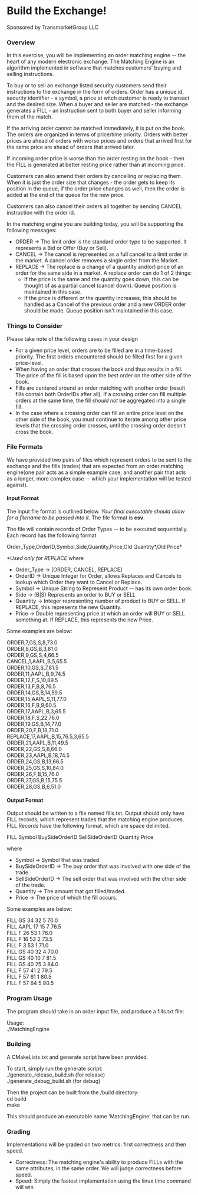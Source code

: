 # Build the Exchange!
Sponsored by TransmarketGroup LLC

### Overview
In this exercise, you will be implementing an order matching engine -- the heart of any modern electronic exchange. The Matching Engine is an algorithm implemented in software that matches customers' buying and selling instructions. 

To buy or to sell an exchange listed security customers send their instructions to the exchange in the form of orders. Order has a unique id, security identifier - a symbol, a price at witch customer is ready to transact and the desired size. When a buyer and seller are matched - the exchange generates a FILL - an instruction sent to both buyer and seller informing them of the match. 

If the arriving order cannot be matched immediately, it is put on the book. The orders are organized in terms of price/time priority. Orders with better prices are ahead of orders with worse prices and orders that arrived first for the same price are ahead of orders that arrived later. 

If incoming order price is worse than the order resting on the book - then the FILL is generated at better resting price rather than at incoming price. 

Customers can also amend their orders by cancelling or replacing them. When it is just the order size that changes - the order gets to keep its position in the queue, if the order price changes as well, then the order is added at the end of the queue for the new price. 

Customers can also cancel their orders all together by sending CANCEL instruction with the order id.

In the matching engine you are building today, you will be supporting the following messages:

-   ORDER -> The limit order is the standard order type to be supported. It represents a Bid or Offer (Buy or Sell).
-   CANCEL -> The cancel is represented as a full cancel to a limit order in the market. A cancel order removes a single order from the Market.
-   REPLACE -> The replace is a change of a quantity and(or) price of an order for the same side in a market. A replace order can do 1 of 2 things:
    -   If the price is the same and the quantity goes down, this can be thought of as a partial cancel (cancel down). Queue position is maintained in this case.
    -   If the price is different *or* the quantity increases, this should be handled as a Cancel of the previous order and a new ORDER order should be made. Queue position isn't maintained in this case.

### Things to Consider

Please take note of the following cases in your design

-	For a given price level, orders are to be filled are in a time-based priority. The first orders encountered should be filled first for a given price-level.
-	When having an order that crosses the book and thus results in a fill. The price of the fill is based upon the *best* order on the other side of the book.
-	Fills are centered around an order matching with another order (result fills contain both OrderIDs after all). If a crossing order can fill multiple orders at the same time, the fill *should not* be aggregated into a single fill.
-	In the case where a crossing order can fill an entire price level on the other side of the book, you must continue to iterate among other price levels that the crossing order crosses, until the crossing order doesn't cross the book.

### File Formats
We have provided two pairs of files which represent orders to be sent to the exchange and the fills (trades) that are expected from an order matching engine(one pair acts as a simple example case, and another pair that acts as a longer, more complex case -- which your implementation will be tested against).  
#### Input Format
The input file format is outlined below. *Your final executable should allow for a filename to be passed into it*. The file format is **csv**.

The file will contain records of Order Types -- to be executed sequentially. Each record has the following format

Order_Type,OrderID,Symbol,Side,Quantity,Price,Old Quantity\*,Old Price\*

*\*Used only for REPLACE*
where

- Order_Type -> [ORDER, CANCEL, REPLACE]
- OrderID -> Unique Integer for Order, allows Replaces and Cancels to lookup which Order they want to Cancel or Replace.
- Symbol -> Unique String to Represent Product -- has its own order book.
- Side -> (B|S) Represents an order to BUY or SELL
- Quantity -> Integer representing number of product to BUY or SELL.  If REPLACE, this represents the new Quantity.
- Price -> Double representing price at which an order will BUY or SELL something at. If REPLACE, this represents the new Price.

Some examples are below:

ORDER,7,GS,S,8,73.0  
ORDER,8,GS,B,3,81.0  
ORDER,9,GS,S,4,66.5  
CANCEL,1,AAPL,B,5,65.5  
ORDER,10,GS,S,7,81.5  
ORDER,11,AAPL,B,9,74.5  
ORDER,12,F,S,10,89.5  
ORDER,13,F,B,8,76.5  
ORDER,14,GS,B,14,59.5  
ORDER,15,AAPL,S,11,77.0  
ORDER,16,F,B,9,60.5  
ORDER,17,AAPL,B,3,65.5  
ORDER,18,F,S,22,76.0  
ORDER,19,GS,B,14,77.0  
ORDER,20,F,B,18,71.0  
REPLACE,17,AAPL,B,15,76.5,3,65.5  
ORDER,21,AAPL,B,11,49.5  
ORDER,22,GS,S,8,66.0  
ORDER,23,AAPL,B,18,74.5  
ORDER,24,GS,B,13,66.5  
ORDER,25,GS,S,10,84.0  
ORDER,26,F,B,15,76.0  
ORDER,27,GS,B,15,75.5  
ORDER,28,GS,B,6,51.0  

#### Output Format
Output should be written to a file named fills.txt. Output should only have FILL records, which represent trades that the matching engine produces. FILL Records have the following format, which are space delimited.

FILL Symbol BuySideOrderID SellSideOrderID Quantity Price

where

-   Symbol -> Symbol that was traded
-   BuySideOrderID -> The buy order that was involved with one side of the trade.
-   SellSideOrderID -> The sell order that was involved with the other side of the trade.
-   Quantity -> The amount that got filled/traded.
-   Price -> The price of which the fill occurs.

Some examples are below:

FILL GS 34 32 5 70.0  
FILL AAPL 17 15 7 76.5  
FILL F 26 53 1 76.0  
FILL F 16 53 2 73.5  
FILL F 3 53 1 71.0  
FILL GS 40 32 4 70.0  
FILL GS 40 10 7 81.5  
FILL GS 40 25 3 84.0  
FILL F 57 41 2 79.5  
FILL F 57 61 1 80.5  
FILL F 57 64 5 80.5  

### Program Usage
The program should take in an order input file, and produce a fills.txt file:  

Usage:  
./MatchingEngine <infile>   

### Building
A CMakeLists.txt and generate script have been provided.  

To start, simply run the generate script:  
./generate_release_build.sh  (for release)  
./generate_debug_build.sh  (for debug)  

Then the project can be built from the /build directory:  
cd build  
make  

This should produce an executable name 'MatchingEngine' that can be run.

### Grading

Implementations will be graded on two metrics: first correctness and then speed.

-  Correctness: The matching engine's ability to produce FILLs with the same attributes, in the same order. We will judge correctness before speed.
-  Speed: Simply the fastest implementation using the linux time command will win

